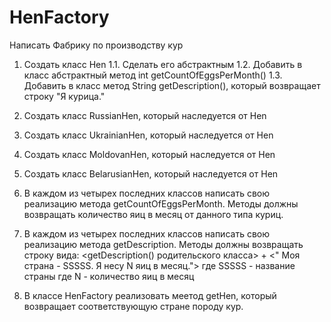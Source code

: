 HenFactory
==========
Написать Фабрику по производству кур

1. Создать класс Hen
1.1. Сделать его абстрактным
1.2. Добавить в класс абстрактный метод  int getCountOfEggsPerMonth()
1.3. Добавить в класс метод String getDescription(), который возвращает строку "Я курица."

2. Создать класс RussianHen, который наследуется от Hen
3. Создать класс UkrainianHen, который наследуется от Hen
4. Создать класс MoldovanHen, который наследуется от Hen
5. Создать класс BelarusianHen, который наследуется от Hen

6. В каждом из четырех последних классов написать свою реализацию метода getCountOfEggsPerMonth.
Методы должны возвращать количество яиц в месяц от данного типа куриц.

7. В каждом из четырех последних классов написать свою реализацию метода getDescription.
Методы должны возвращать строку вида:
<getDescription() родительского класса> + <" Моя страна - SSSSS. Я несу N яиц в месяц.">
где SSSSS - название страны
где N - количество яиц в месяц

8. В классе HenFactory реализовать меетод getHen, который возвращает соответствующую стране породу кур.
